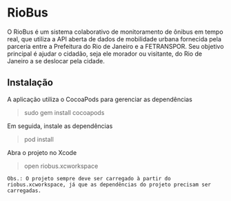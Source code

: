 RioBus
======

O RioBus é um sistema colaborativo de monitoramento de ônibus em tempo real, que utiliza a API aberta de dados de mobilidade urbana fornecida pela parceria entre a Prefeitura do Rio de Janeiro e a FETRANSPOR. Seu objetivo principal é ajudar o cidadão, seja ele morador ou visitante, do Rio de Janeiro a se deslocar pela cidade.


Instalação
----------

A aplicação utiliza o CocoaPods para gerenciar as dependências
> sudo gem install cocoapods

Em seguida, instale as dependências
> pod install

Abra o projeto no Xcode
> open riobus.xcworkspace

```Obs.: O projeto sempre deve ser carregado à partir do riobus.xcworkspace, já que as dependências do projeto precisam ser carregadas.```